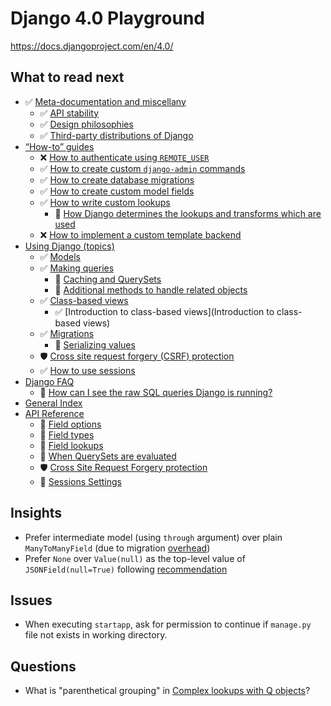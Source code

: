 # Django 4.0 Playground

https://docs.djangoproject.com/en/4.0/

## What to read next

* ✅ [Meta-documentation and miscellany](https://docs.djangoproject.com/en/4.0/misc/)
  * ✅ [API stability](https://docs.djangoproject.com/en/4.0/misc/api-stability/)
  * ✅ [Design philosophies](https://docs.djangoproject.com/en/4.0/misc/design-philosophies/)
  * ✅ [Third-party distributions of Django](https://docs.djangoproject.com/en/4.0/misc/distributions/)
* [“How-to” guides](https://docs.djangoproject.com/en/4.0/howto/)
  * ❌ [How to authenticate using `REMOTE_USER`](https://docs.djangoproject.com/en/4.0/howto/auth-remote-user/)
  * ✅ [How to create custom `django-admin` commands](https://docs.djangoproject.com/en/4.0/howto/custom-management-commands/)
  * ✅ [How to create database migrations](https://docs.djangoproject.com/en/4.0/howto/writing-migrations/)
  * ✅ [How to create custom model fields](https://docs.djangoproject.com/en/4.0/howto/custom-model-fields/)
  * ✅ [How to write custom lookups](https://docs.djangoproject.com/en/4.0/howto/custom-lookups/)
    * 🧰 [How Django determines the lookups and transforms which are used](https://docs.djangoproject.com/en/4.0/howto/custom-lookups/#how-django-determines-the-lookups-and-transforms-which-are-used)
  * ❌ [How to implement a custom template backend](https://docs.djangoproject.com/en/4.0/howto/custom-template-backend/)
* [Using Django (topics)](https://docs.djangoproject.com/en/4.0/topics/)
  * ✅ [Models](https://docs.djangoproject.com/en/4.0/topics/db/models/)
  * ✅ [Making queries](https://docs.djangoproject.com/en/4.0/topics/db/queries/)
    * 🧰 [Caching and QuerySets](https://docs.djangoproject.com/en/4.0/topics/db/queries/#caching-and-querysets)
    * 🧰 [Additional methods to handle related objects](https://docs.djangoproject.com/en/4.0/topics/db/queries/#additional-methods-to-handle-related-objects)
  * ✅ [Class-based views](https://docs.djangoproject.com/en/4.0/topics/class-based-views/#class-based-views)
    * ✅ [Introduction to class-based views](Introduction to class-based views)
  * ✅ [Migrations](https://docs.djangoproject.com/en/4.0/topics/migrations/)
    * 🧰 [Serializing values](https://docs.djangoproject.com/en/4.0/topics/migrations/#serializing-values)
  * 🛡 [Cross site request forgery (CSRF) protection](https://docs.djangoproject.com/en/4.0/topics/security/#cross-site-request-forgery-csrf-protection)
  * ✅ [How to use sessions](https://docs.djangoproject.com/en/4.0/topics/http/sessions/)
* [Django FAQ](https://docs.djangoproject.com/en/4.0/faq/)
  * 🧰 [How can I see the raw SQL queries Django is running?](https://docs.djangoproject.com/en/4.0/faq/models/#how-can-i-see-the-raw-sql-queries-django-is-running)
* [General Index](https://docs.djangoproject.com/en/4.0/genindex/)
* [API Reference](https://docs.djangoproject.com/en/4.0/ref/)
  * 🧰 [Field options](https://docs.djangoproject.com/en/4.0/ref/models/fields/#field-options)
  * 🧰 [Field types](https://docs.djangoproject.com/en/4.0/ref/models/fields/#model-field-types)
  * 🧰 [Field lookups](https://docs.djangoproject.com/en/4.0/ref/models/querysets/#field-lookups)
  * 🧰 [When QuerySets are evaluated](https://docs.djangoproject.com/en/4.0/ref/models/querysets/#when-querysets-are-evaluated)
  * 🛡️ [Cross Site Request Forgery protection](https://docs.djangoproject.com/en/4.0/ref/csrf/)
  * 🧰 [Sessions Settings](https://docs.djangoproject.com/en/4.0/ref/settings/#sessions)

## Insights

* Prefer intermediate model (using `through` argument) over 
  plain `ManyToManyField` (due to migration [overhead](https://docs.djangoproject.com/en/4.0/howto/writing-migrations/#changing-a-manytomanyfield-to-use-a-through-model))
* Prefer `None` over `Value(null)` as the top-level value 
  of `JSONField(null=True)` following [recommendation](https://docs.djangoproject.com/en/4.0/topics/db/queries/#storing-and-querying-for-none)

## Issues

* When executing `startapp`, ask for permission to continue if `manage.py` 
  file not exists in working directory.

## Questions
* What is "parenthetical grouping" in [Complex lookups with Q objects](https://docs.djangoproject.com/en/4.0/topics/db/queries/#complex-lookups-with-q-objects)?
